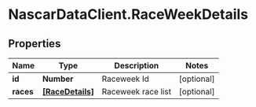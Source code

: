 # NascarDataClient.RaceWeekDetails

## Properties
Name | Type | Description | Notes
------------ | ------------- | ------------- | -------------
**id** | **Number** | Raceweek Id | [optional] 
**races** | [**[RaceDetails]**](RaceDetails.md) | Raceweek race list | [optional] 
